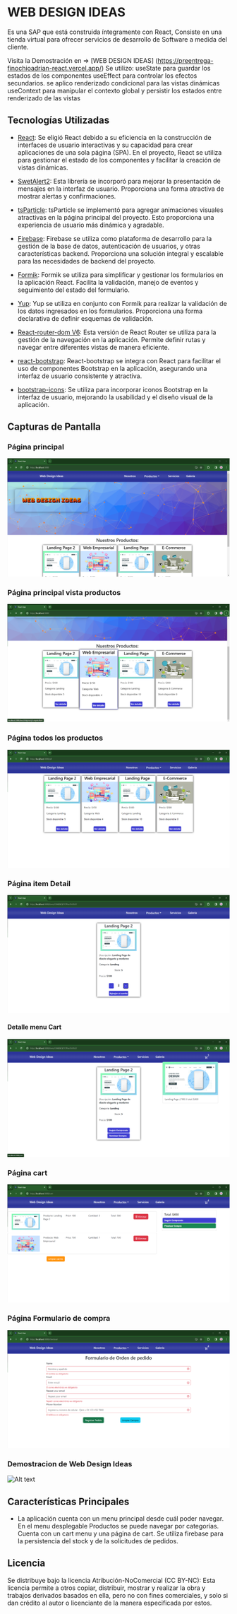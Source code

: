 # WEB DESIGN IDEAS

Es una SAP que está construida íntegramente con React, Consiste en una tienda virtual para ofrecer servicios de desarrollo de Software a medida del cliente.

Visita la Demostración en => [WEB DESIGN IDEAS] (https://preentrega-finochioadrian-react.vercel.app/)
Se utilizo:
 useState para guardar los estados de los componentes
 useEffect para controlar los efectos secundarios.
 se aplico renderizado condicional para las vistas dinámicas
 useContext para manipular el contexto global y persistir los estados entre renderizado de las vistas

## Tecnologías Utilizadas

- [React](https://es.reactjs.org/): Se eligió React debido a su eficiencia en la construcción de interfaces de usuario interactivas y su capacidad para crear aplicaciones de una sola página (SPA). En el proyecto, React se utiliza para gestionar el estado de los componentes y facilitar la creación de vistas dinámicas.

- [SwetAlert2](https://sweetalert2.github.io/): Esta librería se incorporó para mejorar la presentación de mensajes en la interfaz de usuario. Proporciona una forma atractiva de mostrar alertas y confirmaciones.

- [tsParticle](https://particles.js.org/): tsParticle se implementó para agregar animaciones visuales atractivas en la página principal del proyecto. Esto proporciona una experiencia de usuario más dinámica y agradable.

- [Firebase](https://firebase.google.com/?hl=es): Firebase se utiliza como plataforma de desarrollo para la gestión de la base de datos, autenticación de usuarios, y otras características backend. Proporciona una solución integral y escalable para las necesidades de backend del proyecto.

- [Formik](https://formik.org/): Formik se utiliza para simplificar y gestionar los formularios en la aplicación React. Facilita la validación, manejo de eventos y seguimiento del estado del formulario.

- [Yup](https://github.com/jquense/yup/tree/pre-v1): Yup se utiliza en conjunto con Formik para realizar la validación de los datos ingresados en los formularios. Proporciona una forma declarativa de definir esquemas de validación.

- [React-router-dom V6](https://reactrouter.com/en/main): Esta versión de React Router se utiliza para la gestión de la navegación en la aplicación. Permite definir rutas y navegar entre diferentes vistas de manera eficiente.

- [react-bootstrap](https://react-bootstrap.github.io/): React-bootstrap se integra con React para facilitar el uso de componentes Bootstrap en la aplicación, asegurando una interfaz de usuario consistente y atractiva.

- [bootstrap-icons](https://icons.getbootstrap.com/): Se utiliza para incorporar iconos Bootstrap en la interfaz de usuario, mejorando la usabilidad y el diseño visual de la aplicación.

## Capturas de Pantalla

### Página principal

![Alt text](image.png)

### Página principal vista productos

![Alt text](image-1.png)

### Página todos los productos

![Alt text](image-2.png)

### Página item Detail

![Alt text](image-3.png)

#### Detalle menu Cart

![Alt text](image-4.png)

### Página cart

![Alt text](image-5.png)

### Página Formulario de compra

![Alt text](image-6.png)

### Demostracion de Web Design Ideas

![Alt text](WebDesignIdeas.gif)

## Características Principales

- La aplicación cuenta con un menu principal desde cuál poder navegar.
En el menu desplegable Productos se puede navegar por categorías.
Cuenta con un cart menu y una página de cart.
Se utiliza firebase para la persistencia del stock y de la solicitudes de pedidos.

## Licencia

Se distribuye bajo la licencia  Atribución-NoComercial (CC BY-NC): Esta licencia permite a otros copiar, distribuir, mostrar y realizar la obra y trabajos derivados basados en ella, pero no con fines comerciales, y solo si dan crédito al autor o licenciante de la manera especificada por estos.
